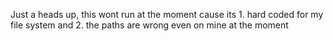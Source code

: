 Just a heads up, this wont run at the moment cause its 1. hard coded for my file system and 2. the paths are wrong even on mine at the moment
